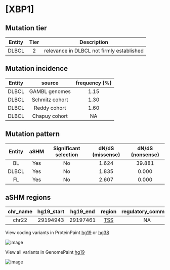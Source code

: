 # [XBP1]

## Mutation tier

|Entity|Tier|Description                              |
|:------:|:----:|-----------------------------------------|
|DLBCL |2   |relevance in DLBCL not firmly established|
## Mutation incidence

|Entity|source        |frequency (%)|
|:------:|:--------------:|:-------------:|
|DLBCL |GAMBL genomes |1.15         |
|DLBCL |Schmitz cohort|1.30         |
|DLBCL |Reddy cohort  |1.60         |
|DLBCL |Chapuy cohort |  NA         |

## Mutation pattern

|Entity|aSHM|Significant selection|dN/dS (missense)|dN/dS (nonsense)|
|:------:|:----:|:---------------------:|:----------------:|:----------------:|
|BL    |Yes |No                   |1.624           |39.881          |
|DLBCL |Yes |No                   |1.835           | 0.000          |
|FL    |Yes |No                   |2.607           | 0.000          |

## aSHM regions

|chr_name|hg19_start|hg19_end|region                                                                                    |regulatory_comment|
|:--------:|:----------:|:--------:|:------------------------------------------------------------------------------------------:|:------------------:|
|chr22   |29194943  |29197461|[TSS](https://genome.ucsc.edu/s/rdmorin/GAMBL%20hg19?position=chr22%3A29194943%2D29197461)|NA                |


View coding variants in ProteinPaint [hg19](https://www.bcgsc.ca/downloads/morinlab/GAMBL/test/genes/XBP1_protein.html)  or [hg38](https://www.bcgsc.ca/downloads/morinlab/GAMBL/test/genes/XBP1_protein_hg38.html)

![image](../../images/proteinpaint/XBP1_NM_005080.svg)

View all variants in GenomePaint [hg19](https://www.bcgsc.ca/downloads/morinlab/GAMBL/test/genes/XBP1.html)

![image](../../images/proteinpaint/XBP1.svg)
